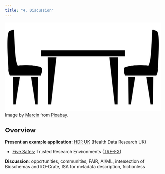 ```yaml
---
title: "4. Discussion"
---
```

![Table and chairs](images/table.svg)
Image by [Marcin](https://pixabay.com/users/padrefilar-2305081/) from [Pixabay](https://pixabay.com/).

## Overview
**Present an example application:** [HDR UK](https://www.hdruk.ac.uk/) (Health Data Research UK)
* [Five Safes](https://trefx.uk/5s-crate/); Trusted Research Environments ([TRE-FX](https://trefx.uk/))

**Discussion**: opportunities, communities, FAIR, AI/ML, intersection of Bioschemas and RO-Crate, ISA for metadata description, frictionless

